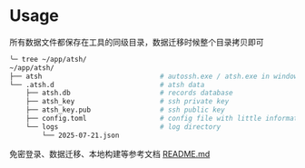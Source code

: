 # Usage

所有数据文件都保存在工具的同级目录，数据迁移时候整个目录拷贝即可

```bash
╰─ tree ~/app/atsh/
~/app/atsh/
├── atsh                             # autossh.exe / atsh.exe in windows
└── .atsh.d                          # atsh data
    ├── atsh.db                      # records database
    ├── atsh_key                     # ssh private key
    ├── atsh_key.pub                 # ssh public key
    ├── config.toml                  # config file with little information
    └── logs                         # log directory
        └── 2025-07-21.json
```

免密登录、数据迁移、本地构建等参考文档 [README.md](https://github.com/idhyt/autossh/blob/main/README.md)
